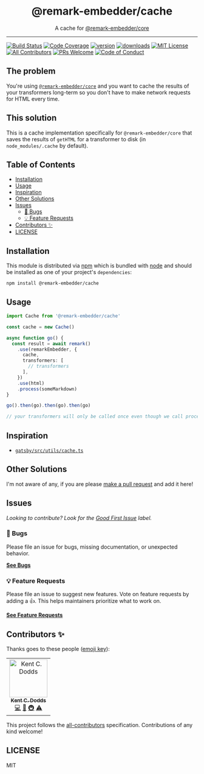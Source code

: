 <div align="center">
<h1>@remark-embedder/cache</h1>

<p>A cache for <a href="https://github.com/react-embedder/core">@remark-embedder/core</a></p>
</div>

---

<!-- prettier-ignore-start -->
[![Build Status][build-badge]][build]
[![Code Coverage][coverage-badge]][coverage]
[![version][version-badge]][package]
[![downloads][downloads-badge]][npmtrends]
[![MIT License][license-badge]][license]
[![All Contributors][all-contributors-badge]](#contributors-)
[![PRs Welcome][prs-badge]][prs]
[![Code of Conduct][coc-badge]][coc]
<!-- prettier-ignore-end -->

## The problem

You're using [`@remark-embedder/core`](https://github.com/react-embedder/core)
and you want to cache the results of your transformers long-term so you don't
have to make network requests for HTML every time.

## This solution

This is a cache implementation specifically for `@remark-embedder/core` that
saves the results of `getHTML` for a transformer to disk (in
`node_modules/.cache` by default).

## Table of Contents

<!-- START doctoc generated TOC please keep comment here to allow auto update -->
<!-- DON'T EDIT THIS SECTION, INSTEAD RE-RUN doctoc TO UPDATE -->

- [Installation](#installation)
- [Usage](#usage)
- [Inspiration](#inspiration)
- [Other Solutions](#other-solutions)
- [Issues](#issues)
  - [🐛 Bugs](#-bugs)
  - [💡 Feature Requests](#-feature-requests)
- [Contributors ✨](#contributors-)
- [LICENSE](#license)

<!-- END doctoc generated TOC please keep comment here to allow auto update -->

## Installation

This module is distributed via [npm][npm] which is bundled with [node][node] and
should be installed as one of your project's `dependencies`:

```
npm install @remark-embedder/cache
```

## Usage

```typescript
import Cache from '@remark-embedder/cache'

const cache = new Cache()

async function go() {
  const result = await remark()
    .use(remarkEmbedder, {
      cache,
      transformers: [
        // transformers
      ],
    })
    .use(html)
    .process(someMarkdown)
}

go().then(go).then(go).then(go)

// your transformers will only be called once even though we call process 4 times.
```

## Inspiration

- [`gatsby/src/utils/cache.ts`](https://github.com/gatsbyjs/gatsby/blob/10dfe011c368e28e8de19f0f5569748ebb9a6bc3/packages/gatsby/src/utils/cache.ts)

## Other Solutions

I'm not aware of any, if you are please [make a pull request][prs] and add it
here!

## Issues

_Looking to contribute? Look for the [Good First Issue][good-first-issue]
label._

### 🐛 Bugs

Please file an issue for bugs, missing documentation, or unexpected behavior.

[**See Bugs**][bugs]

### 💡 Feature Requests

Please file an issue to suggest new features. Vote on feature requests by adding
a 👍. This helps maintainers prioritize what to work on.

[**See Feature Requests**][requests]

## Contributors ✨

Thanks goes to these people ([emoji key][emojis]):

<!-- ALL-CONTRIBUTORS-LIST:START - Do not remove or modify this section -->
<!-- prettier-ignore-start -->
<!-- markdownlint-disable -->
<table>
  <tr>
    <td align="center"><a href="https://kentcdodds.com"><img src="https://avatars.githubusercontent.com/u/1500684?v=3" width="100px;" alt="Kent C. Dodds"/><br /><sub><b>Kent C. Dodds</b></sub></a><br /><a href="https://github.com/remark-embedder/cache/commits?author=kentcdodds" title="Code">💻</a> <a href="https://github.com/remark-embedder/cache/commits?author=kentcdodds" title="Documentation">📖</a> <a href="#infra-kentcdodds" title="Infrastructure (Hosting, Build-Tools, etc)">🚇</a> <a href="https://github.com/remark-embedder/cache/commits?author=kentcdodds" title="Tests">⚠️</a></td>
  </tr>
</table>

<!-- markdownlint-enable -->
<!-- prettier-ignore-end -->

<!-- ALL-CONTRIBUTORS-LIST:END -->

This project follows the [all-contributors][all-contributors] specification.
Contributions of any kind welcome!

## LICENSE

MIT

<!-- prettier-ignore-start -->
[npm]: https://www.npmjs.com
[node]: https://nodejs.org
[build-badge]: https://img.shields.io/github/workflow/status/remark-embedder/cache/validate?logo=github&style=flat-square
[build]: https://github.com/remark-embedder/cache/actions?query=workflow%3Avalidate
[coverage-badge]: https://img.shields.io/codecov/c/github/remark-embedder/cache.svg?style=flat-square
[coverage]: https://codecov.io/github/remark-embedder/cache
[version-badge]: https://img.shields.io/npm/v/@remark-embedder/cache.svg?style=flat-square
[package]: https://www.npmjs.com/package/@remark-embedder/cache
[downloads-badge]: https://img.shields.io/npm/dm/@remark-embedder/cache.svg?style=flat-square
[npmtrends]: https://www.npmtrends.com/@remark-embedder/cache
[license-badge]: https://img.shields.io/npm/l/@remark-embedder/cache.svg?style=flat-square
[license]: https://github.com/remark-embedder/cache/blob/main/LICENSE
[prs-badge]: https://img.shields.io/badge/PRs-welcome-brightgreen.svg?style=flat-square
[prs]: https://makeapullrequest.com
[coc-badge]: https://img.shields.io/badge/code%20of-conduct-ff69b4.svg?style=flat-square
[coc]: https://github.com/remark-embedder/cache/blob/main/CODE_OF_CONDUCT.md
[emojis]: https://github.com/all-contributors/all-contributors#emoji-key
[all-contributors]: https://github.com/all-contributors/all-contributors
[all-contributors-badge]: https://img.shields.io/github/all-contributors/remark-embedder/cache?color=orange&style=flat-square
[bugs]: https://github.com/remark-embedder/cache/issues?utf8=%E2%9C%93&q=is%3Aissue+is%3Aopen+sort%3Acreated-desc+label%3Abug
[requests]: https://github.com/remark-embedder/cache/issues?utf8=%E2%9C%93&q=is%3Aissue+is%3Aopen+sort%3Areactions-%2B1-desc+label%3Aenhancement
[good-first-issue]: https://github.com/remark-embedder/cache/issues?utf8=%E2%9C%93&q=is%3Aissue+is%3Aopen+sort%3Areactions-%2B1-desc+label%3Aenhancement+label%3A%22good+first+issue%22
<!-- prettier-ignore-end -->
